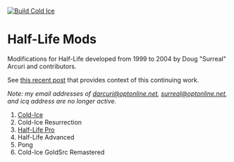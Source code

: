 [![Build Cold Ice](https://github.com/solidi/hl-mods/actions/workflows/package.yml/badge.svg)](https://github.com/solidi/hl-mods/actions/workflows/package.yml)

# Half-Life Mods

Modifications for Half-Life developed from 1999 to 2004 by Doug "Surreal" Arcuri and contributors.

See [this recent post](https://medium.com/super-jump/building-a-popular-half-life-mod-during-the-rise-of-counter-strike-fec6a5b9fd8f?source=friends_link&sk=6d1427b3f1d832df06bd5b07aaa456bb) that provides context of this continuing work.

*Note: my email addresses of darcuri@optonline.net, surreal@optonline.net, and icq address are no longer active.*

1. [Cold-Ice](https://www.moddb.com/mods/cold-ice)
1. Cold-Ice Resurrection
1. [Half-Life Pro](https://web.archive.org/web/20011006015111/http://www.planethalflife.com/features/motw/hlpro.shtm)
1. Half-Life Advanced
1. Pong
1. Cold-Ice GoldSrc Remastered
